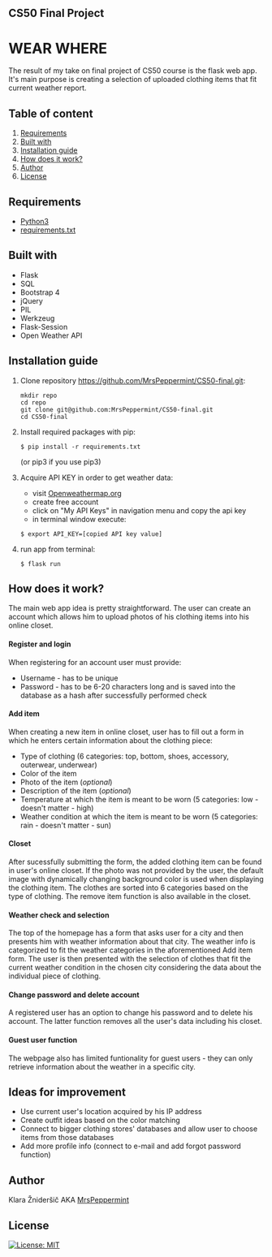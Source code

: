 ## CS50 Final Project
# WEAR WHERE
The result of my take on final project of CS50 course is the flask web app. 
It's main purpose is creating a selection of uploaded clothing items that fit current weather report.

## Table of content
1. [Requirements](#requirements)
2. [Built with](#built-with)
3. [Installation guide](#installation-guide)
4. [How does it work?](#how-does-it-work)
5. [Author](#author)
6. [License](#license)

## Requirements
* [Python3](https://www.python.org/downloads/)
* [requirements.txt](/requirements.txt)

## Built with
* Flask
* SQL
* Bootstrap 4
* jQuery
* PIL
* Werkzeug
* Flask-Session
* Open Weather API

## Installation guide
1. Clone repository https://github.com/MrsPeppermint/CS50-final.git:
    ```
    mkdir repo
    cd repo
    git clone git@github.com:MrsPeppermint/CS50-final.git
    cd CS50-final
    ```
2. Install required packages with pip: 
    ```
    $ pip install -r requirements.txt
    ```
    (or pip3 if you use pip3)

3. Acquire API KEY in order to get weather data:
    * visit [Openweathermap.org](https://openweathermap.org)
    * create free account
    * click on "My API Keys" in navigation menu and copy the api key
    * in terminal window execute:
    ```
    $ export API_KEY=[copied API key value]
    ```

4. run app from terminal:
    ```
    $ flask run
    ```

## How does it work?
The main web app idea is pretty straightforward. The user can create an account which allows him to upload photos of his clothing items into his online closet. 

#### Register and login
When registering for an account user must provide:
* Username - has to be unique
* Password - has to be 6-20 characters long and is saved into the database as a hash after successfully performed check

#### Add item
When creating a new item in online closet, user has to fill out a form in which he enters certain information about the clothing piece: 
* Type of clothing (6 categories: top, bottom, shoes, accessory, outerwear, underwear)
* Color of the item
* Photo of the item (*optional*)
* Description of the item (*optional*)
* Temperature at which the item is meant to be worn (5 categories: low - doesn't matter - high)
* Weather condition at which the item is meant to be worn (5 categories: rain - doesn't matter - sun)

#### Closet
After sucessfully submitting the form, the added clothing item can be found in user's online closet. If the photo was not provided by the user, the default image with dynamically changing background color is used when displaying the clothing item. The clothes are sorted into 6 categories based on the type of clothing. The remove item function is also available in the closet. 

#### Weather check and selection
The top of the homepage has a form that asks user for a city and then presents him with weather information about that city. The weather info is categorized to fit the weather categories in the aforementioned Add item form. The user is then presented with the selection of clothes that fit the current weather condition in the chosen city considering the data about the individual piece of clothing.

#### Change password and delete account
A registered user has an option to change his password and to delete his account. The latter function removes all the user's data including his closet.

#### Guest user function
The webpage also has limited funtionality for guest users - they can only retrieve information about the weather in a specific city.

## Ideas for improvement
* Use current user's location acquired by his IP address
* Create outfit ideas based on the color matching
* Connect to bigger clothing stores' databases and allow user to choose items from those databases
* Add more profile info (connect to e-mail and add forgot password function)

## Author
Klara Žnideršič AKA [MrsPeppermint](https://github.com/MrsPeppermint)

## License
[![License: MIT](https://img.shields.io/badge/License-MIT-yellow.svg)](/LICENSE.md)